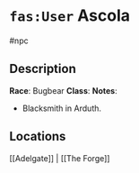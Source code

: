 # `fas:User` Ascola
#npc

## Description
**Race**: Bugbear
**Class**: 
**Notes**: 
- Blacksmith in Arduth.
## Locations
[[Adelgate]] | [[The Forge]]

